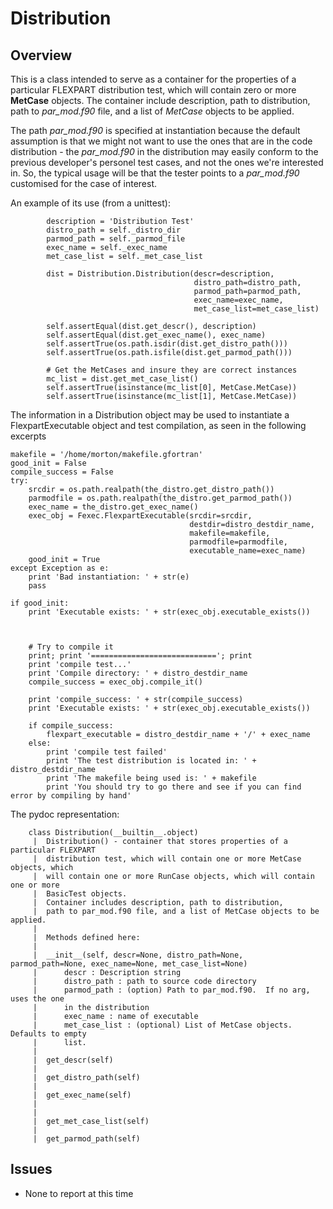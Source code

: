 
# Distribution


## Overview

This is a class intended to serve as a container for the properties of a particular FLEXPART distribution test, which will contain zero or more **MetCase** objects.  The container include description, path to distribution, path to *par_mod.f90* file, and a list of *MetCase* objects to be applied.  

The path *par_mod.f90* is specified at instantiation because the default assumption is that we might not want to use the ones that are in the code distribution - the *par_mod.f90* in the distribution may easily conform to the previous developer's personel test cases, and not the ones we're interested in.  So, the typical usage will be that the tester points to a *par_mod.f90* customised for the case of interest.


An example of its use (from a unittest):


	        description = 'Distribution Test'
	        distro_path = self._distro_dir
	        parmod_path = self._parmod_file
	        exec_name = self._exec_name
	        met_case_list = self._met_case_list
	
	        dist = Distribution.Distribution(descr=description,
	                                         distro_path=distro_path,
	                                         parmod_path=parmod_path,
	                                         exec_name=exec_name,
	                                         met_case_list=met_case_list)
	
	        self.assertEqual(dist.get_descr(), description)
	        self.assertEqual(dist.get_exec_name(), exec_name)
	        self.assertTrue(os.path.isdir(dist.get_distro_path()))
	        self.assertTrue(os.path.isfile(dist.get_parmod_path()))
	
	        # Get the MetCases and insure they are correct instances
	        mc_list = dist.get_met_case_list()
	        self.assertTrue(isinstance(mc_list[0], MetCase.MetCase))
	        self.assertTrue(isinstance(mc_list[1], MetCase.MetCase))
	

The information in a Distribution object may be used to instantiate a FlexpartExecutable object and test compilation, as seen in the following excerpts

	makefile = '/home/morton/makefile.gfortran'
	good_init = False
	compile_success = False
	try:
	    srcdir = os.path.realpath(the_distro.get_distro_path())
	    parmodfile = os.path.realpath(the_distro.get_parmod_path())
	    exec_name = the_distro.get_exec_name()
	    exec_obj = Fexec.FlexpartExecutable(srcdir=srcdir,
	                                        destdir=distro_destdir_name,
	                                        makefile=makefile,
	                                        parmodfile=parmodfile,
	                                        executable_name=exec_name)
	    good_init = True
	except Exception as e:
	    print 'Bad instantiation: ' + str(e)
	    pass
	
	if good_init:
	    print 'Executable exists: ' + str(exec_obj.executable_exists())
	
	
	
	    # Try to compile it
	    print; print '============================'; print
	    print 'compile test...'
	    print 'Compile directory: ' + distro_destdir_name
	    compile_success = exec_obj.compile_it()
	
	    print 'compile_success: ' + str(compile_success)
	    print 'Executable exists: ' + str(exec_obj.executable_exists())
	
	    if compile_success:
	        flexpart_executable = distro_destdir_name + '/' + exec_name
	    else:
	        print 'compile test failed'
	        print 'The test distribution is located in: ' + distro_destdir_name
	        print 'The makefile being used is: ' + makefile
	        print 'You should try to go there and see if you can find error by compiling by hand'
	

The pydoc representation:


	    class Distribution(__builtin__.object)
	     |  Distribution() - container that stores properties of a particular FLEXPART
	     |  distribution test, which will contain one or more MetCase objects, which
	     |  will contain one or more RunCase objects, which will contain one or more 
	     |  BasicTest objects.
	     |  Container includes description, path to distribution, 
	     |  path to par_mod.f90 file, and a list of MetCase objects to be applied.
	     |  
	     |  Methods defined here:
	     |  
	     |  __init__(self, descr=None, distro_path=None,  parmod_path=None, exec_name=None, met_case_list=None)
	     |      descr : Description string
	     |      distro_path : path to source code directory
	     |      parmod_path : (option) Path to par_mod.f90.  If no arg, uses the one
	     |      in the distribution
	     |      exec_name : name of executable
	     |      met_case_list : (optional) List of MetCase objects.  Defaults to empty
	     |      list.
	     |  
	     |  get_descr(self)
	     |  
	     |  get_distro_path(self)
	     |  
	     |  get_exec_name(self)
	     |  
	     |  
	     |  get_met_case_list(self)
	     |  
	     |  get_parmod_path(self)
	



## Issues

* None to report at this time
	




